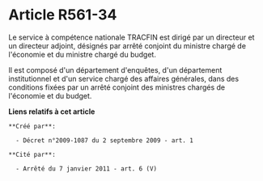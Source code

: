 # Article R561-34

Le service à compétence nationale TRACFIN est dirigé par un directeur et un directeur adjoint, désignés par arrêté conjoint
du ministre chargé de l'économie et du ministre chargé du budget. 

Il est composé d'un département d'enquêtes, d'un département institutionnel et d'un service chargé des affaires générales,
dans des conditions fixées par un arrêté conjoint des ministres chargés de l'économie et du budget.

**Liens relatifs à cet article**

	**Créé par**:

	  - Décret n°2009-1087 du 2 septembre 2009 - art. 1

	**Cité par**:

	  - Arrêté du 7 janvier 2011 - art. 6 (V)

